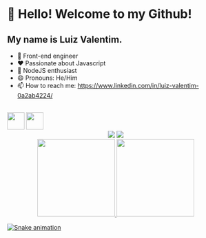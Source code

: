 # 👋 Hello! Welcome to my Github!
## My name is Luiz Valentim.
<!--
**lluizvalentim/lluizvalentim** is a ✨ _special_ ✨ repository because its `README.md` (this file) appears on your GitHub profile.
-->

- 🔭 Front-end engineer 
- ❤ Passionate about Javascript 
- 🌱 NodeJS enthusiast 
- 😄 Pronouns: He/Him 
- 📫 How to reach me: https://www.linkedin.com/in/luiz-valentim-0a2ab4224/

<br>
<img src="https://cdn.jsdelivr.net/gh/devicons/devicon/icons/java/java-original.svg" width="40" height="40"/> <img src="https://cdn.jsdelivr.net/gh/devicons/devicon/icons/linux/linux-original.svg" width="40" height="40"/>
</div>

<div align="center" dir="auto">
  <a href="https://instagram.com/seu-usuário-instagram-aqui" target="_blank"><img src="https://img.shields.io/badge/-Instagram-%23E4405F?style=for-the-badge&logo=instagram&logoColor=white" target="_blank"></a>
<a href="https://www.instagram.com/lluizvalentim/" target="_blank"><img src="https://img.shields.io/badge/-LinkedIn-%230077B5?style=for-the-badge&logo=linkedin&logoColor=white" target="_blank"></a>   
</div>

<div align="center" dir="auto">
<a href="https://github.com/lluizvalentim">
<img height="180em" src="https://github-readme-stats.vercel.app/api/top-langs/?username=seu-usuário-aqui&layout=compact&langs_count=7&theme=dracula"/>
<img height="180em" src="https://github-readme-stats.vercel.app/api?username=seu-usuário-aqui&show_icons=true&theme=dracula&include_all_commits=true&count_private=true"/>
</div>

![Snake animation](https://github.com/lluizvalentim/blob/output/github-contribution-grid-snake.svg)
